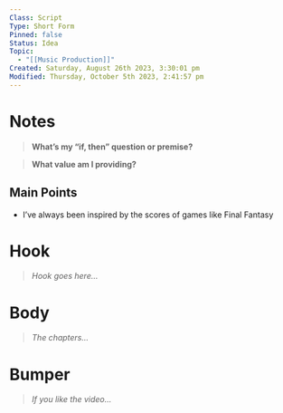 ```yaml
---
Class: Script
Type: Short Form
Pinned: false
Status: Idea
Topic:
  - "[[Music Production]]"
Created: Saturday, August 26th 2023, 3:30:01 pm
Modified: Thursday, October 5th 2023, 2:41:57 pm
---
```


# Notes

> **What’s my “if, then” question or premise?**

> **What value am I providing?**

## Main Points

- I’ve always been inspired by the scores of games like Final Fantasy

# Hook

> *Hook goes here…*

# Body

> *The chapters…*

# Bumper

> *If you like the video…*
